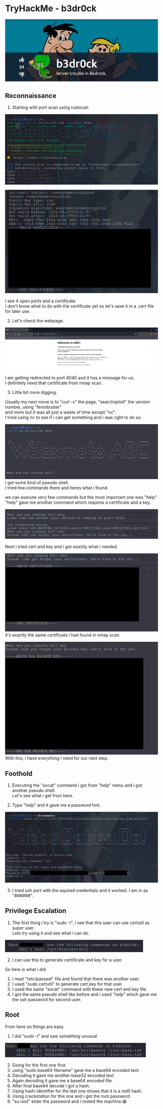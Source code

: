 # TryHackMe - b3dr0ck

![room icon](./room-icon.png)

## Reconnaissance

1. Starting with port scan using rustscan

![nmap-scan-1](./nmap-scan-1.png)

![nmap-scan-2](./nmap-scan-2.png)

I see 4 open ports and a certificate.  
I don't know what to do with the certificate yet so let's save it in a .cert file for later use.  

2. Let's check the webpage.  

![webpage](./webpage.png)

I am getting redirected to port 4040 and it has a message for us.  
I definitely need that certificate from nmap scan.

3. Little bit more digging.  

Usually my next move is to "curl -v" the page, "searchsploit" the version number, using "feroxbuster"  
and more but it was all just a waste of time except "nc".  
I tried using nc to see if i can get something and i was right to do so.

![pseudo-shell](./pseudo-shell.png)  
I get some kind of pseudo shell.  
I tried few commands there and heres what i found.  

we can execute very few commands but the most important one was "help".  
"help" gave me another command which requires a certificate and a key.  

![help](./help.png)  

Next i tried cert and key and i got exactly what i needed.  

![cert](./cert.png)  
it's exactly the same certificate i had found in nmap scan.  

![key](./key.png)  
With this, i have everything i need for our next step.  


## Foothold

1. Executing the "socat" command i got from "help" menu and i got another pseudo shell.  
Let's see what i get from here.  

2. Type "help" and it gave me a password hint.  

![pseudo-2](./pseudoSh-2.png)  

3. I tried ssh port with the aquired credentials and it worked.
I am in as "######".


## Privilege Escalation

1. The first thing i try is "sudo -l". I see that this user can use certutil as super user.  
Lets try using it and see what i can do.

![sudo-l](./sudo-l.png)

2. I can use this to generate certificate and key for a user.  

So here is what i did.  
1. I read "/etc/passwd" file and found that there was another user.
2. I used "sudo certutil" to generate cert,key for that user.
3. I used the same "socat" command with these new cert and key file.
4. I got the same pseudo shell like before and i used "help" which gave me the ssh password for second user.


## Root

From here on things are easy  
1. I did "sudo -l" and saw something unusual

![sudo-l-2](./sudo-l-2.png)  

2. Going for the first one first.
3. using "sudo base64 filename" gave me a base64 encoded text.
4. Decoding it gave me another base32 encoded text
5. Again decoding it gave me a base64 encoded file.
6. After final base64 decode i got a hash.
7. Using hash-identifier for the last one shows that it is a md5 hash.
8. Using crackstation for this one and i got the root password.
9. "su root" enter the password and i rooted the machine.😁